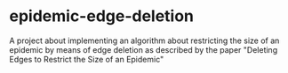 # epidemic-edge-deletion
A project about implementing an algorithm about restricting the size of an epidemic by means of edge deletion as described by the paper "Deleting Edges to Restrict the Size of an Epidemic"
